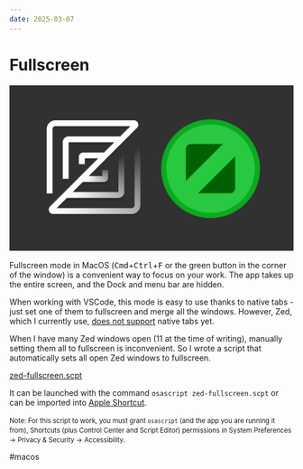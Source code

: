 ```yaml
---
date: 2025-03-07
---
```


# Fullscreen

![Promo](fullscreen.png)

Fullscreen mode in MacOS (<kbd>Cmd</kbd>+<kbd>Ctrl</kbd>+<kbd>F</kbd> or the green button in the corner of the window) is a convenient way to focus on your work.
The app takes up the entire screen, and the Dock and menu bar are hidden.

When working with VSCode, this mode is easy to use thanks to native tabs - just set one of them to fullscreen and merge all the windows.
However, Zed, which I currently use, [does not support](https://github.com/zed-industries/zed/issues/4948) native tabs yet.

When I have many Zed windows open (11 at the time of writing), manually setting them all to fullscreen is inconvenient.
So I wrote a script that automatically sets all open Zed windows to fullscreen.

[zed-fullscreen.scpt](https://gist.github.com/chuhlomin/58a5f569d1706a15439ab5f09465c642)

It can be launched with the command `osascript zed-fullscreen.scpt` or can be imported into [Apple Shortcut](https://www.icloud.com/shortcuts/5f8bfe286d8b47d3b9d442b3bf731cee).

<small>Note: For this script to work, you must grant `osascript` (and the app you are running it from), Shortcuts (plus Control Center and Script Editor) permissions in System Preferences → Privacy & Security → Accessibility.</small>

#macos
